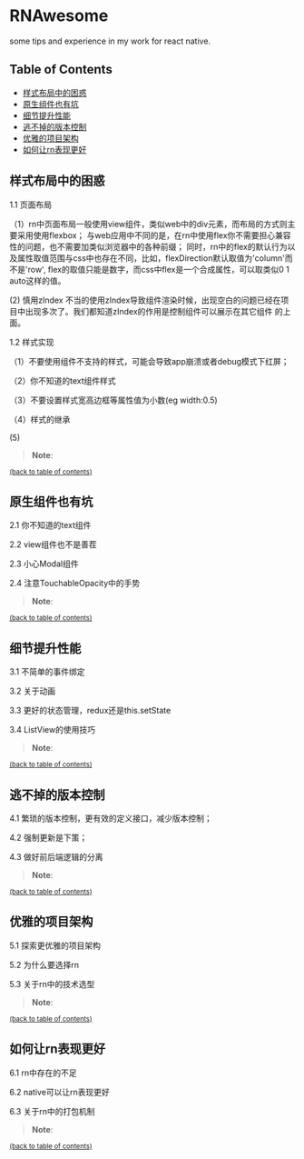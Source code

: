 # RNAwesome

some tips and experience in my work for react native.


## Table of Contents

- [样式布局中的困惑](#style－problem)
- [原生组件也有坑](#bug－with－component)
- [细节提升性能](#performance)
- [逃不掉的版本控制](#version－control)
- [优雅的项目架构](#project－structure)
- [如何让rn表现更好](#more－better)

## 样式布局中的困惑

1.1 页面布局

（1）rn中页面布局一般使用view组件，类似web中的div元素，而布局的方式则主要采用使用flexbox；
与web应用中不同的是，在rn中使用flex你不需要担心兼容性的问题，也不需要加类似浏览器中的各种前缀；
同时，rn中的flex的默认行为以及属性取值范围与css中也存在不同，比如，flexDirection默认取值为'column'而不是'row',
flex的取值只能是数字，而css中flex是一个合成属性，可以取类似0 1 auto这样的值。

 (2) 慎用zIndex
 不当的使用zIndex导致组件渲染时候，出现空白的问题已经在项目中出现多次了。我们都知道zIndex的作用是控制组件可以展示在其它组件
的上面。

1.2 样式实现

（1）不要使用组件不支持的样式，可能会导致app崩溃或者debug模式下红屏；


（2）你不知道的text组件样式


（3）不要设置样式宽高边框等属性值为小数(eg width:0.5)


（4）样式的继承

 (5) 


> **Note**: 

<sup>[(back to table of contents)](#table-of-contents)</sup>

## 原生组件也有坑

2.1 你不知道的text组件


2.2 view组件也不是善茬


2.3 小心Modal组件


2.4 注意TouchableOpacity中的手势


> **Note**: 


<sup>[(back to table of contents)](#table-of-contents)</sup>

## 细节提升性能

3.1 不简单的事件绑定


3.2 关于动画


3.3 更好的状态管理，redux还是this.setState


3.4 ListView的使用技巧

> **Note**: 

<sup>[(back to table of contents)](#table-of-contents)</sup>

## 逃不掉的版本控制

4.1 繁琐的版本控制，更有效的定义接口，减少版本控制；


4.2 强制更新是下策；


4.3 做好前后端逻辑的分离

> **Note**: 

<sup>[(back to table of contents)](#table-of-contents)</sup>

## 优雅的项目架构

5.1 探索更优雅的项目架构


5.2 为什么要选择rn


5.3 关于rn中的技术选型


> **Note**: 

<sup>[(back to table of contents)](#table-of-contents)</sup>

## 如何让rn表现更好

6.1 rn中存在的不足

6.2 native可以让rn表现更好

6.3 关于rn中的打包机制

> **Note**: 

<sup>[(back to table of contents)](#table-of-contents)</sup>
